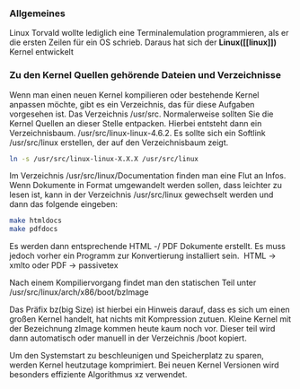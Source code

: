 ### Allgemeines

Linux Torvald wollte lediglich eine Terminalemulation programmieren, als er die ersten Zeilen für ein OS schrieb. Daraus hat sich der **Linux([[linux]])** Kernel entwickelt

### Zu den Kernel Quellen gehörende Dateien und Verzeichnisse

Wenn man einen neuen Kernel kompilieren oder bestehende Kernel anpassen möchte, gibt es ein Verzeichnis, das für diese Aufgaben vorgesehen ist. Das Verzeichnis /usr/src. Normalerweise sollten Sie die Kernel Quellen an dieser Stelle entpacken. Hierbei entsteht dann ein Verzeichnisbaum. /usr/src/linux-linux-4.6.2. Es sollte sich ein Softlink /usr/src/linux erstellen, der auf den Verzeichnisbaum zeigt.

```bash
ln -s /usr/src/linux-linux-X.X.X /usr/src/linux
```

Im Verzeichnis /usr/src/linux/Documentation finden man eine Flut an Infos. Wenn Dokumente in Format umgewandelt werden sollen, dass leichter zu lesen ist, kann in der Verzeichnis /usr/src/linux gewechselt werden und dann das folgende eingeben:
```bash
make htmldocs
make pdfdocs
```

Es werden dann entsprechende HTML -/ PDF Dokumente erstellt. Es muss jedoch vorher ein Programm zur Konvertierung installiert sein.  HTML -> xmlto oder PDF -> passivetex

Nach einem Kompiliervorgang findet man den statischen Teil unter /usr/src/linux/arch/x86/boot/bzImage

Das Präfix bz(big Size) ist hierbei ein Hinweis darauf, dass es sich um einen großen Kernel handelt, hat nichts mit Kompression zutuen. Kleine Kernel mit der Bezeichnung zImage kommen heute kaum noch vor. Dieser teil wird dann automatisch oder manuell in der Verzeichnis /boot kopiert.

Um den Systemstart zu beschleunigen und Speicherplatz zu sparen, werden Kernel heutzutage komprimiert. Bei neuen Kernel Versionen wird besonders effiziente Algorithmus xz verwendet.